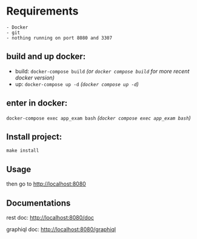 # Requirements
    - Docker
    - git
    - nothing running on port 8080 and 3307

## build and up docker: 
- build: `docker-compose build` *(or `docker compose build` for more recent docker version)*
- up: `docker-compose up -d` *(`docker compose up -d`)*
  
## enter in docker:

`docker-compose exec app_exam bash` *(`docker compose exec app_exam bash`)*

## Install project:

`make install`

## Usage

then go to [http://localhost:8080](http://localhost:8080)

## Documentations

rest doc: [http://localhost:8080/doc](http://localhost:8080/doc)

graphiql doc: [http://localhost:8080/graphiql](http://localhost:8080/graphiql)
